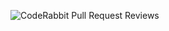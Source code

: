 ![CodeRabbit Pull Request Reviews](https://img.shields.io/coderabbit/prs/github/msj-19/mom?utm_source=oss&utm_medium=github&utm_campaign=msj-19%2Fmom&labelColor=171717&color=FF570A&link=https%3A%2F%2Fcoderabbit.ai&label=CodeRabbit+Reviews)
